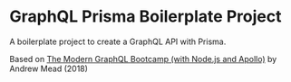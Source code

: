 # GraphQL Prisma Boilerplate Project

A boilerplate project to create a GraphQL API with Prisma.

Based on [The Modern GraphQL Bootcamp (with Node.js and Apollo)](https://www.udemy.com/course/graphql-bootcamp/) by Andrew Mead (2018)
